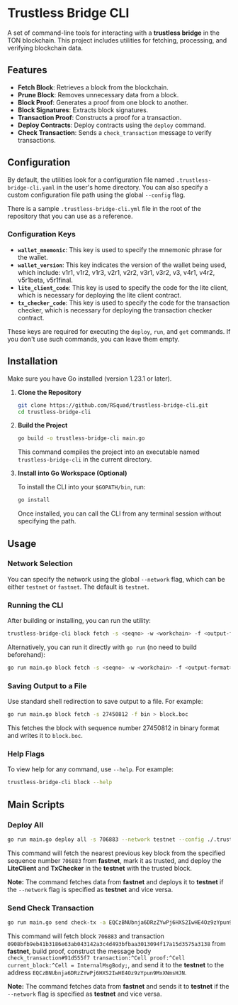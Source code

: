 # Trustless Bridge CLI

A set of command-line tools for interacting with a **trustless bridge** in the TON blockchain. This project includes utilities for fetching, processing, and verifying blockchain data.

## Features

- **Fetch Block**: Retrieves a block from the blockchain.
- **Prune Block**: Removes unnecessary data from a block.
- **Block Proof**: Generates a proof from one block to another.
- **Block Signatures**: Extracts block signatures.
- **Transaction Proof**: Constructs a proof for a transaction.
- **Deploy Contracts**: Deploy contracts using the `deploy` command.
- **Check Transaction**: Sends a `check_transaction` message to verify transactions.

## Configuration

By default, the utilities look for a configuration file named `.trustless-bridge-cli.yaml` in the user's home directory. You can also specify a custom configuration file path using the global `--config` flag.

There is a sample `.trustless-bridge-cli.yml` file in the root of the repository that you can use as a reference.

### Configuration Keys

- **`wallet_mnemonic`**: This key is used to specify the mnemonic phrase for the wallet.
- **`wallet_version`**: This key indicates the version of the wallet being used, which include: v1r1, v1r2, v1r3, v2r1, v2r2, v3r1, v3r2, v3, v4r1, v4r2, v5r1beta, v5r1final.
- **`lite_client_code`**: This key is used to specify the code for the lite client, which is necessary for deploying the lite client contract.
- **`tx_checker_code`**: This key is used to specify the code for the transaction checker, which is necessary for deploying the transaction checker contract.

These keys are required for executing the `deploy`, `run`, and `get` commands. If you don't use such commands, you can leave them empty.

## Installation

Make sure you have Go installed (version 1.23.1 or later).

1. **Clone the Repository**

   ```bash
   git clone https://github.com/RSquad/trustless-bridge-cli.git
   cd trustless-bridge-cli
   ```

2. **Build the Project**

   ```bash
   go build -o trustless-bridge-cli main.go
   ```

   This command compiles the project into an executable named `trustless-bridge-cli` in the current directory.

3. **Install into Go Workspace (Optional)**

   To install the CLI into your `$GOPATH/bin`, run:

   ```bash
   go install
   ```

   Once installed, you can call the CLI from any terminal session without specifying the path.

## Usage

### Network Selection

You can specify the network using the global `--network` flag, which can be either `testnet` or `fastnet`. The default is `testnet`.

### Running the CLI

After building or installing, you can run the utility:

```bash
trustless-bridge-cli block fetch -s <seqno> -w <workchain> -f <output-format> --network <network>
```

Alternatively, you can run it directly with `go run` (no need to build beforehand):

```bash
go run main.go block fetch -s <seqno> -w <workchain> -f <output-format>
```

### Saving Output to a File

Use standard shell redirection to save output to a file. For example:

```bash
go run main.go block fetch -s 27450812 -f bin > block.boc
```

This fetches the block with sequence number 27450812 in binary format and writes it to `block.boc`.

### Help Flags

To view help for any command, use `--help`. For example:

```bash
trustless-bridge-cli block --help
```

## Main Scripts

### Deploy All

```bash
go run main.go deploy all -s 706883 --network testnet --config ./.trustless-bridge-cli.yaml
```

This command will fetch the nearest previous key block from the specified sequence number `706883` from **fastnet**, mark it as trusted, and deploy the **LiteClient** and **TxChecker** in the **testnet** with the trusted block.

**Note:** The command fetches data from **fastnet** and deploys it to **testnet** if the `--network` flag is specified as **testnet** and vice versa.

### Send Check Transaction

```bash
go run main.go send check-tx -a EQCzBNUbnja6DRzZYwPj6HXS2IwHE4Oz9zYpun9MxXNmsHJN -t 0908bfb9eb41b3186e63ab043142a3c4d493bfbaa3013094f17a15d3575a3138 -s 706883 --network testnet --config ./.trustless-bridge-cli.yaml
```

This command will fetch block `706883` and transaction `0908bfb9eb41b3186e63ab043142a3c4d493bfbaa3013094f17a15d3575a3138` from **fastnet**, build proof, construct the message body `check_transaction#91d555f7 transaction:^Cell proof:^Cell current_block:^Cell = InternalMsgBody;`, and send it to the **testnet** to the address `EQCzBNUbnja6DRzZYwPj6HXS2IwHE4Oz9zYpun9MxXNmsHJN`.

**Note:** The command fetches data from **fastnet** and sends it to **testnet** if the `--network` flag is specified as **testnet** and vice versa.
